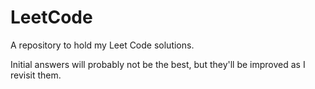 # LeetCode

A repository to hold my Leet Code solutions.

Initial answers will probably not be the best, but they'll be improved as I revisit them.